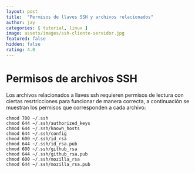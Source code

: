 ```yaml
---
layout: post
title:  "Permisos de llaves SSH y archivos relacionados"
author: jay
categories: [ tutorial, linux ]
image: assets/images/ssh-cliente-servidor.jpg
featured: false
hidden: false
rating: 4.0
---
```

# Permisos de archivos SSH

Los archivos relacionados a llaves ssh requieren permisos de lectura con 
ciertas resrtricciones para funcionar de manera correcta, a continuación 
se muestran  los permisos que corresponden a cada archivo:

```
chmod 700 ~/.ssh
chmod 644 ~/.ssh/authorized_keys
chmod 644 ~/.ssh/known_hosts
chmod 644 ~/.ssh/config
chmod 600 ~/.ssh/id_rsa
chmod 644 ~/.ssh/id_rsa.pub
chmod 600 ~/.ssh/github_rsa
chmod 644 ~/.ssh/github_rsa.pub
chmod 600 ~/.ssh/mozilla_rsa
chmod 644 ~/.ssh/mozilla_rsa.pub
```